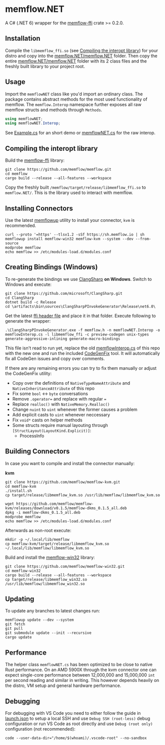 # memflow.NET
A C# (.NET 6) wrapper for the [memflow-ffi](https://github.com/memflow/memflow/tree/main/memflow-ffi) crate >= 0.2.0.

## Installation
Compile the `libmemflow_ffi.so` (see [Compiling the interopt library](#Compiling-the-interopt-library)) for your distro and copy into the [memflow.NET/memflow.NET](https://github.com/uberhalit/memflow.NET/-/tree/master/memflow.NET/memflow.NET) folder. Then copy the entire [memflow.NET/memflow.NET](https://github.com/uberhalit/memflow.NET/-/tree/master/memflow.NET/memflow.NET) folder with its 2 class files and the freshly built library to your project root. 

## Usage
Import the `memflowNET` class like you'd import an ordinary class. The package contains abstract methods for the most used functionality of memflow. The `memflow.Interop` namespace further exposes all raw memflow structs and methods through `Methods`.
```cs
using memflowNET;
using memflowNET.Interop;
```
See [Example.cs](https://github.com/uberhalit/memflow.NET/-/blob/master/memflow.NET/Example.cs) for an short demo or [memflowNET.cs](https://github.com/uberhalit/memflow.NET/-/blob/master/memflow.NET/memflow.NET/memflowNET.cs) for the raw interop.

## Compiling the interopt library
Build the [memflow-ffi](https://github.com/memflow/memflow/tree/main/memflow-ffi) library:
```
git clone https://github.com/memflow/memflow.git
cd memflow
cargo build --release --all-features --workspace
```

Copy the freshly built `/memflow/target/release/libmemflow_ffi.so` to `memflow.NET/`. This is the library used to interact with memflow.

## Installing Connectors
Use the latest [memflowup](https://github.com/memflow/memflowup) utility to install your connector, `kvm` is recommended.
```
curl --proto '=https' --tlsv1.2 -sSf https://sh.memflow.io | sh
memflowup install memflow-win32 memflow-kvm --system --dev --from-source
modprobe memflow
echo memflow >> /etc/modules-load.d/modules.conf
```

## Creating Bindings (Windows)
To re-generate the bindings we use [ClangSharp](https://github.com/microsoft/ClangSharp) **on Windows**. Switch to Windows and execute: 
```
git clone https://github.com/microsoft/ClangSharp.git
cd ClangSharp
dotnet build -c Release
cd \artifacts\bin\sources\ClangSharpPInvokeGenerator\Release\net6.0\
```

Get the latest [ffi header file](https://github.com/memflow/memflow/blob/main/memflow-ffi/memflow.h) and place it in that folder. Execute following to generate the wrapper:

```
.\ClangSharpPInvokeGenerator.exe -f memflow.h -n memflowNET.Interop -o memflowInterop.cs -l libmemflow_ffi -c preview-codegen unix-types generate-aggressive-inlining generate-macro-bindings
```
This file isn't read to run yet, replace the old [memflowInterop.cs](https://github.com/uberhalit/memflow.NET/-/blob/master/memflow.NET/memflow.NET/memflowInterop.cs) of this repo with the new one and run the included [CodeGenFix](https://github.com/uberhalit/memflow.NET/-/blob/master/CodeGenFix/Program.cs) tool. It will automatically fix all CodeGen issues and copy over comments.

If there are any remaining errors you can try to fix them manually or adjust the CodeGenFix utility:
* Copy over the definitions of `NativeTypeNameAttribute` and `NativeInheritanceAttribute` of this repo
* Fix some `bool` <-> `byte` conversations
* Remove `.operator=` and replace with regular `=`
* Replace `realloc()` with `NativeMemory.Realloc()`
* Change `nuint` to `uint` whenever the former causes a problem
* Add explicit casts to `uint` whenever neccessary
* Fix `void*` casts on helper methods
* Some structs require manual layouting through `[StructLayout(LayoutKind.Explicit)]`:
    * ProcessInfo

## Building Connectors
In case you want to compile and install the connector manually:

**kvm**
```
git clone https://github.com/memflow/memflow-kvm.git
cd memflow-kvm
./install.sh
cp target/release/libmemflow_kvm.so /usr/lib/memflow/libmemflow_kvm.so

wget https://github.com/memflow/memflow-kvm/releases/download/v0.1.5/memflow-dkms_0.1.5_all.deb
dpkg -i memflow-dkms_0.1.5_all.deb
modprobe memflow
echo memflow >> /etc/modules-load.d/modules.conf
```

Afterwards as non-root execute:
```
mkdir -p ~/.local/lib/memflow
cp memflow-kvm/target/release/libmemflow_kvm.so ~/.local/lib/memflow/libmemflow_kvm.so
```

Build and install the [memflow-win32](https://github.com/memflow/memflow-win32) library:
```
git clone https://github.com/memflow/memflow-win32.git
cd memflow-win32
cargo build --release --all-features --workspace
cp target/release/libmemflow_win32.so /usr/lib/memflow/libmemflow_win32.so
```

## Updating
To update any branches to latest changes run:
```
memflowup update --dev --system
git fetch
git pull
git submodule update --init --recursive
cargo update
```

## Performance
The helper class `memflowNET.cs` has been optimized to be close to native Rust performance. On an AMD 5900X through the kvm connector one can expect single-core performance between 12,000,000 and 15,000,000 `int` per second reading and similar in writing. This however depends heavily on the distro, VM setup and general hardware performance.

## Debugging
For debugging with VS Code you need to either follow the guide in [launch.json](https://github.com/uberhalit/memflow.NET/-/blob/master/.vscode/launch.json) to setup a local SSH and use `Debug SSH (root-less)` debug configuration or run VS Code as root directly and use `Debug (root only)` configuration (not recommended): 
```
code --user-data-dir="/home/$(whoami)/.vscode-root" --no-sandbox
```